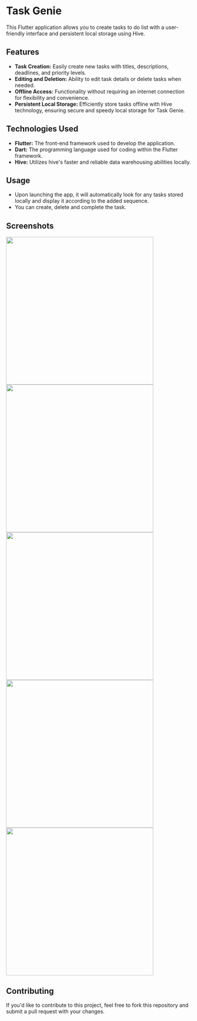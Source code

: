 # Task Genie

This Flutter application allows you to create tasks to do list with a user-friendly interface and persistent local storage using Hive.

## Features

- **Task Creation:** Easily create new tasks with titles, descriptions, deadlines, and priority levels.
- **Editing and Deletion:** Ability to edit task details or delete tasks when needed.
- **Offline Access:** Functionality without requiring an internet connection for flexibility and convenience.
- **Persistent Local Storage:** Efficiently store tasks offline with Hive technology, ensuring secure and speedy local storage for Task Genie.

## Technologies Used

- **Flutter:** The front-end framework used to develop the application.
- **Dart:** The programming language used for coding within the Flutter framework.
- **Hive:** Utilizes hive's faster and reliable data warehousing abilities locally.


## Usage

- Upon launching the app, it will automatically look for any tasks stored locally and display it according to the added sequence.
- You can create, delete and complete the task.

## Screenshots

<img src='https://github.com/Kaizoku01/PayPlan/assets/90988390/9b177245-063e-424d-86a5-e6e7849ab8e8' height=400>
<img src='https://github.com/Kaizoku01/PayPlan/assets/90988390/e7ac3c91-b767-4a49-944a-8ea3273e0e36' height=400>
<img src='https://github.com/Kaizoku01/PayPlan/assets/90988390/d4efeed9-125e-4686-89aa-16cc395932d5' height=400>
<img src='https://github.com/Kaizoku01/PayPlan/assets/90988390/9606ab71-daea-41f7-a710-9a7cf95a1c27' height=400>
<img src='https://github.com/Kaizoku01/PayPlan/assets/90988390/993c8be5-839f-418a-9c68-c134195f1247' height=400>


## Contributing

If you'd like to contribute to this project, feel free to fork this repository and submit a pull request with your changes.
